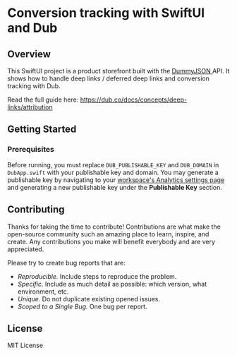 # Conversion tracking with SwiftUI and Dub

## Overview

This SwiftUI project is a product storefront built with the [DummyJSON
](https://dummyjson.com/) API. It shows how to handle deep links / deferred deep links and conversion tracking with Dub.

Read the full guide here: https://dub.co/docs/concepts/deep-links/attribution

## Getting Started

### Prerequisites

Before running, you must replace `DUB_PUBLISHABLE_KEY` and `DUB_DOMAIN` in `DubApp.swift` with your publishable key and domain. You may generate a publishable key by navigating to your [workspace's Analytics settings page](https://app.dub.co/settings/analytics) and generating a new publishable key under the **Publishable Key** section.

## Contributing

Thanks for taking the time to contribute! Contributions are what make the open-source community such an amazing place to learn, inspire, and create. Any contributions you make will benefit everybody and are very appreciated.

Please try to create bug reports that are:

- _Reproducible._ Include steps to reproduce the problem.
- _Specific._ Include as much detail as possible: which version, what environment, etc.
- _Unique._ Do not duplicate existing opened issues.
- _Scoped to a Single Bug._ One bug per report.

## License

MIT License
